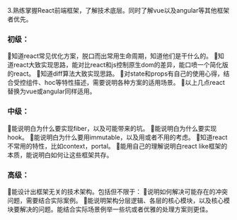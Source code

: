
3.熟练掌握React前端框架，了解技术底层。同时了解vue以及angular等其他框架者优先。 
### 初级：
知道react常见优化方案，脱口而出常用生命周期，知道他们是干什么的。
知道react大致实现思路，能对比react和js控制原生dom的差异，能口喷一个简化版的react。
知道diff算法大致实现思路。
对state和props有自己的使用心得，结合受控组件、hoc等特性描述，需要说明各种方案的适用场景。
以上几点react替换为vue或angular同样适用。
### 中级：
能说明白为什么要实现fiber，以及可能带来的坑。
能说明白为什么要实现hook。
能说明白为什么要用immutable，以及用或者不用的考虑。
知道react不常用的特性，比如context，portal。
能用自己的理解说明白react like框架的本质，能说明白如何让这些框架共存。
### 高级：
能设计出框架无关的技术架构。包括但不限于：
说明如何解决可能存在的冲突问题，需要结合实际案例。
能说明架构分层逻辑、各层的核心模块，以及核心模块要解决的问题。能结合实际场景例举一些坑或者优雅的处理方案则更佳。